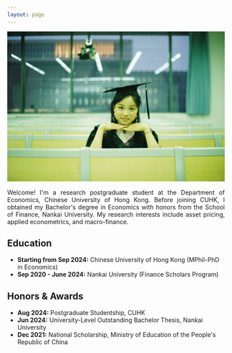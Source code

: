 ```yaml
---
layout: page
---
```


<img src="/images/graduation.jpg" class="floatpic"> 

<p style="text-align:justify; text-justify:inter-ideograph;">
Welcome! I'm a research postgraduate student at the Department of Economics, Chinese University of Hong Kong. Before joining CUHK, I obtained my Bachelor's degree in Economics with honors from the School of Finance, Nankai University. My research interests include asset pricing, applied econometrics, and macro-finance.
</p>

## Education

- **Starting from Sep 2024:** Chinese University of Hong Kong (MPhil-PhD in Economics)
- **Sep 2020 - June 2024:** Nankai University (Finance Scholars Program)

## Honors & Awards

- **Aug 2024:** Postgraduate Studentship, CUHK
- **Jun 2024:** University-Level Outstanding Bachelor Thesis, Nankai University
- **Dec 2021:** National Scholarship, Ministry of Education of the People's Republic of China



<br>
